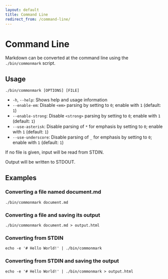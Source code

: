 ```yaml
---
layout: default
title: Command Line
redirect_from: /command-line/
---
```


Command Line
============

Markdown can be converted at the command line using the `./bin/commonmark` script.

## Usage

    ./bin/commonmark [OPTIONS] [FILE]
    
* `-h`, `--help`: Shows help and usage information
* `--enable-em`: Disable `<em>` parsing by setting to `0`; enable with `1` (default: `1`)
* `--enable-strong`: Disable `<strong>` parsing by setting to `0`; enable with `1` (default: `1`)
* `--use-asterisk`: Disable parsing of `*` for emphasis by setting to `0`; enable with `1` (default: `1`)
* `--use-underscore`: Disable parsing of `_` for emphasis by setting to `0`; enable with `1` (default: `1`)

If no file is given, input will be read from STDIN.

Output will be written to STDOUT.

## Examples

### Converting a file named document.md

    ./bin/commonmark document.md

### Converting a file and saving its output

    ./bin/commonmark document.md > output.html

### Converting from STDIN

    echo -e '# Hello World!' | ./bin/commonmark

### Converting from STDIN and saving the output

    echo -e '# Hello World!' | ./bin/commonmark > output.html
